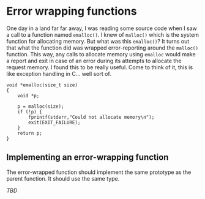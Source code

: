 # Error wrapping functions

One day in a land far far away, I was reading some source code when I saw a call to a function named `emalloc()`. I knew of `malloc()` which is the system function for allocating memory. But what was this `emalloc()`? It turns out that what the function did was wrapped error-reporting around the `malloc()` function. This way, any calls to allocate memory using `emalloc` would make a report and exit in case of an error during its attempts to allocate the request memory. I found this to be really useful. Come to think of it, this is like exception handling in C... well sort of.

```
void *emalloc(size_t size)
{
    void *p;

    p = malloc(size);
    if (!p) {
        fprintf(stderr,"Could not allocate memory\n");
        exit(EXIT_FAILURE);
    }
    return p;
}
```

## Implementing an error-wrapping function

The error-wrapped function should implement the same prototype as the parent function. It should use the same type.

*TBD*
